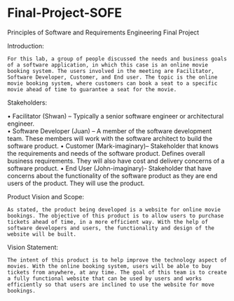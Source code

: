 # Final-Project-SOFE
Principles of Software and Requirements Engineering Final Project

Introduction:
	
	For this lab, a group of people discussed the needs and business goals of a software application, in which this case is an online movie booking system. The users involved in the meeting are Facilitator, Software Developer, Customer, and End user. The topic is the online movie booking system, where customers can book a seat to a specific movie ahead of time to guarantee a seat for the movie. 

Stakeholders:

•	Facilitator (Shwan) – Typically a senior software engineer or architectural engineer. <br />
•	Software Developer (Juan) – A member of the software development team. These members will work with the software architect to build the software product.
•	Customer (Mark-imaginary)– Stakeholder that knows the requirements and needs of the software product. Defines overall business requirements. They will also have cost and delivery concerns of a software product.
•	End User (John-imaginary)- Stakeholder that have concerns about the functionality of the software product as they are end users of the product. They will use the product.


Product Vision and Scope:

	As stated, the product being developed is a website for online movie bookings. The objective of this product is to allow users to purchase tickets ahead of time, in a more efficient way. With the help of software developers and users, the functionality and design of the website will be built. 

Vision Statement:

	The intent of this product is to help improve the technology aspect of movies. With the online booking system, users will be able to buy tickets from anywhere, at any time. The goal of this team is to create a fully functional website that can be used by users and works efficiently so that users are inclined to use the website for move bookings. 


